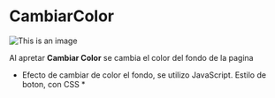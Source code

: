 # CambiarColor
![This is an image](https://user-images.githubusercontent.com/108433450/199128132-52c357b3-4b3a-46cd-a226-9ecfb264fc7b.PNG)

Al apretar **Cambiar Color** se cambia el color del fondo de la pagina

* Efecto de cambiar de color el fondo, se utilizo JavaScript. Estilo de boton, con CSS *
